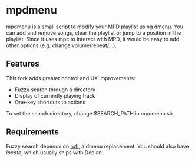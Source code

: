 # mpdmenu
mpdmenu is a small script to modify your MPD playlist using dmenu.
You can add and remove songs, clear the playlist or jump to a position in the playlist.
Since it uses mpc to interact with MPD, it would be easy to add other options (e.g. change volume/repeat/...).

## Features
This fork adds greater control and UX improvements:
* Fuzzy search through a directory
* Display of currently playing track
* One-key shortcuts to actions

To set the search directory, change $SEARCH\_PATH in mpdmenu.sh

## Requirements
Fuzzy search depends on [rofi](https://davedavenport.github.io/rofi/), a dmenu replacement.
You should also have *locate*, which usually ships with Debian.


